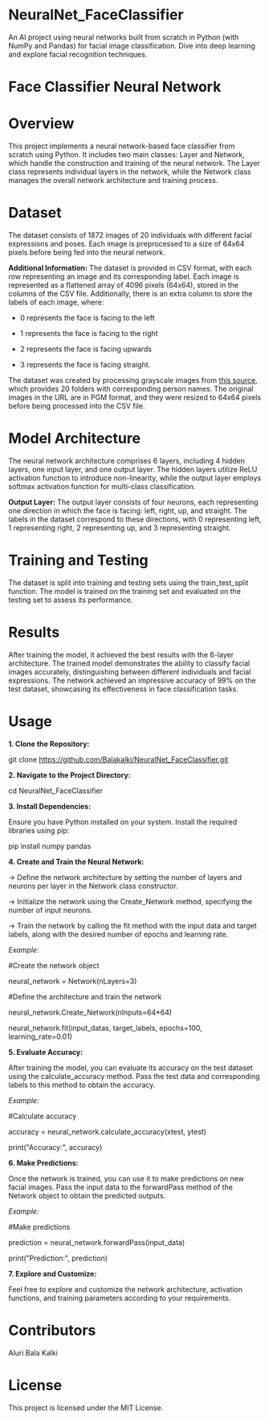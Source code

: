 # NeuralNet_FaceClassifier
 An AI project using neural networks built from scratch in Python (with NumPy and Pandas) for facial image classification. Dive into deep learning and explore facial recognition techniques.


# Face Classifier Neural Network
# Overview
This project implements a neural network-based face classifier from scratch using Python. It includes two main classes: Layer and Network, which handle the construction and training of the neural network. The Layer class represents individual layers in the network, while the Network class manages the overall network architecture and training process.


# Dataset

The dataset consists of 1872 images of 20 individuals with different facial expressions and poses. Each image is preprocessed to a size of 64x64 pixels before being fed into the neural network.

**Additional Information:**
The dataset is provided in CSV format, with each row representing an image and its corresponding label. Each image is represented as a flattened array of 4096 pixels (64x64), stored in the columns of the CSV file. Additionally, there is an extra column to store the labels of each image, where:

- 0 represents the face is facing to the left

- 1 represents the face is facing to the right
 
- 2 represents the face is facing upwards
 
- 3 represents the face is facing straight.


The dataset was created by processing grayscale images from [this source](https://www.cs.cmu.edu/afs/cs.cmu.edu/project/theo-8/faceimages/faces), which provides 20 folders with corresponding person names. The original images in the URL are in PGM format, and they were resized to 64x64 pixels before being processed into the CSV file.


# Model Architecture
The neural network architecture comprises 6 layers, including 4 hidden layers, one input layer, and one output layer. The hidden layers utilize ReLU activation function to introduce non-linearity, while the output layer employs softmax activation function for multi-class classification.

**Output Layer:**
The output layer consists of four neurons, each representing one direction in which the face is facing: left, right, up, and straight. The labels in the dataset correspond to these directions, with 0 representing left, 1 representing right, 2 representing up, and 3 representing straight.



# Training and Testing
The dataset is split into training and testing sets using the train_test_split function. The model is trained on the training set and evaluated on the testing set to assess its performance.

# Results

After training the model, it achieved the best results with the 6-layer architecture. The trained model demonstrates the ability to classify facial images accurately, distinguishing between different individuals and facial expressions. The network achieved an impressive accuracy of 99% on the test dataset, showcasing its effectiveness in face classification tasks.


# Usage
**1. Clone the Repository:**
   
git clone https://github.com/Balakalki/NeuralNet_FaceClassifier.git

**2. Navigate to the Project Directory:**
   
cd NeuralNet_FaceClassifier

**3. Install Dependencies:**
   
Ensure you have Python installed on your system. Install the required libraries using pip:

pip install numpy pandas

**4. Create and Train the Neural Network:**
   
-> Define the network architecture by setting the number of layers and neurons per layer in the Network class constructor.

-> Initialize the network using the Create_Network method, specifying the number of input neurons.

-> Train the network by calling the fit method with the input data and target labels, along with the desired number of epochs and learning rate.

*Example:*

#Create the network object

neural_network = Network(nLayers=3)

#Define the architecture and train the network

neural_network.Create_Network(nInputs=64*64)

neural_network.fit(input_datas, target_labels, epochs=100, learning_rate=0.01)


**5. Evaluate Accuracy:**

After training the model, you can evaluate its accuracy on the test dataset using the calculate_accuracy method. Pass the test data and corresponding labels to this method to obtain the accuracy.

*Example:*

#Calculate accuracy

accuracy = neural_network.calculate_accuracy(xtest, ytest)

print("Accuracy:", accuracy)


**6. Make Predictions:**

Once the network is trained, you can use it to make predictions on new facial images. Pass the input data to the forwardPass method of the Network object to obtain the predicted outputs.

*Example:*

#Make predictions

prediction = neural_network.forwardPass(input_data)

print("Prediction:", prediction)


**7. Explore and Customize:**

Feel free to explore and customize the network architecture, activation functions, and training parameters according to your requirements.


# Contributors
Aluri Bala Kalki

# License
This project is licensed under the MIT License.

